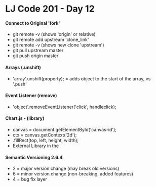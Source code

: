 # LJ Code 201 - Day 12

#### Connect to Original 'fork'
- git remote -v (shows 'origin' or relative)
- git remote add upstream 'clone_link'
- git remote -v (shows new clone 'upstream')
- git pull upstream master
- git push origin master

#### Arrays (.unshift)
- 'array'.unshift(property); = adds object to the start of the array, vs '.push'

#### Event Listener (remove)
- 'object'.removeEventListener('click', handleclick);

#### Chart.js - (library)
- canvas = document.getElementById('canvas-id');
- ctx = canvas.getContext('2d');
- .fillRect(top, left, height, width);
- External Library <script src='ur'></script> in the <head>

#### Semantic Versioning 2.6.4
- 2 = major version change (may break old versions)
- 6 = minor version change (non-breaking, added features)
- 4 = bug fix layer
